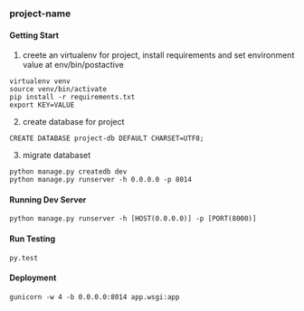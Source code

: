 ### project-name

#### Getting Start
1. creete an virtualenv for project, install requirements and set environment value at env/bin/postactive
```
virtualenv venv
source venv/bin/activate
pip install -r requirements.txt
export KEY=VALUE
```

2. create database for project
```
CREATE DATABASE project-db DEFAULT CHARSET=UTF8;
```

3. migrate databaset
```
python manage.py createdb dev
python manage.py runserver -h 0.0.0.0 -p 8014
```

#### Running Dev Server
```
python manage.py runserver -h [HOST(0.0.0.0)] -p [PORT(8000)]
```


#### Run Testing
```
py.test
```

#### Deployment
```
gunicorn -w 4 -b 0.0.0.0:8014 app.wsgi:app
```
